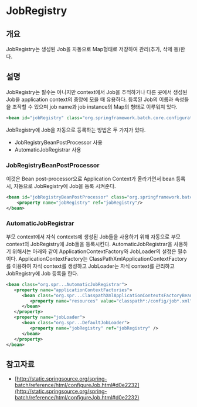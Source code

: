 # JobRegistry

## 개요
JobRegistry는 생성된 Job을 자동으로 Map형태로 저장하여 관리(추가, 삭제 등)한다.

## 설명
JobRegistry는 필수는 아니지만 context에서 Job을 추적하거나 다른 곳에서 생성된 Job을 application context의 중앙에 모을 때 유용하다. 등록된 Job의 이름과 속성들을 조작할 수 있으며 job name과 job instance의 Map의 형태로 이루워져 있다.

```xml
<bean id="jobRegistry" class="org.springframework.batch.core.configuration.support.MapJobRegistry" />
```

JobRegistry에 Job을 자동으로 등록하는 방법은 두 가지가 있다.

- JobRegistryBeanPostProcessor 사용
- AutomaticJobRegistrar 사용

### JobRegistryBeanPostProcessor
이것은 Bean post-processor으로 Application Context가 올라가면서 bean 등록 시, 자동으로 JobRegistry에 Job을 등록 시켜준다.

```xml
<bean id="jobRegistryBeanPostProcessor" class="org.springframework.batch.core.configuration.support.JobRegistryBeanPostProcessor">
    <property name="jobRegistry" ref="jobRegistry"/>
</bean>
```

### AutomaticJobRegistrar
부모 context에서 자식 contexts에 생성된 Job들을 사용하기 위해 자동으로 부모 context의 JobRegistry에 Job들을 등록시킨다. AutomaticJobRegistrar을 사용하기 위해서는 아래와 같이 ApplicationContextFactory와 JobLoader의 설정은 필수이다. ApplicationContextFactory는 ClassPathXmlApplicationContextFactory를 이용하여 자식 context를 생성하고 JobLoader는 자식 context를 관리하고 JobRegistry에 Job 등록을 한다.

```xml
<bean class="org.spr...AutomaticJobRegistrar">
   <property name="applicationContextFactories">
      <bean class="org.spr...ClasspathXmlApplicationContextsFactoryBean">
         <property name="resources" value="classpath*:/config/job*.xml" />
      </bean>
   </property>
   <property name="jobLoader">
      <bean class="org.spr...DefaultJobLoader">
         <property name="jobRegistry" ref="jobRegistry" />
      </bean>
   </property>
</bean>
```

## 참고자료
* [http://static.springsource.org/spring-batch/reference/html/configureJob.html#d0e2232](http://static.springsource.org/spring-batch/reference/html/configureJob.html#d0e2232)